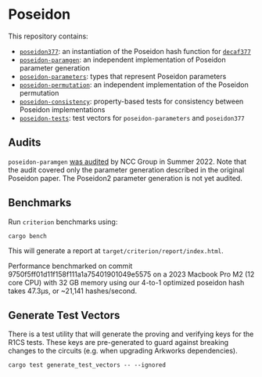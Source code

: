# Poseidon

This repository contains:

* [`poseidon377`](../main/poseidon377): an instantiation of the Poseidon hash function for [`decaf377`](https://github.com/penumbra-zone/decaf377)
* [`poseidon-paramgen`](../main/poseidon-paramgen): an independent implementation of Poseidon parameter generation
* [`poseidon-parameters`](../main/poseidon-parameters): types that represent Poseidon
parameters
* [`poseidon-permutation`](../main/poseidon-permutation): an independent implementation of the Poseidon permutation
* [`poseidon-consistency`](../main/poseidon-consistency): property-based tests for consistency between Poseidon implementations
* [`poseidon-tests`](../main/poseidon-tests): test vectors for `poseidon-parameters` and `poseidon377`

## Audits

`poseidon-paramgen` [was audited](https://research.nccgroup.com/2022/09/12/public-report-penumbra-labs-decaf377-implementation-and-poseidon-parameter-selection-review/) by NCC Group in Summer 2022.
Note that the audit covered only the parameter generation described in the original Poseidon paper. The Poseidon2 parameter
generation is not yet audited.

## Benchmarks

Run `criterion` benchmarks using:

```
cargo bench
```

This will generate a report at `target/criterion/report/index.html`.

Performance benchmarked on commit 9750f5ff01d11f158f111a1a75401901049e5575 on
a 2023 Macbook Pro M2 (12 core CPU) with 32 GB memory using our 4-to-1 optimized
poseidon hash takes 47.3µs, or ~21,141 hashes/second.

## Generate Test Vectors

There is a test utility that will generate the proving and verifying keys for
the R1CS tests. These keys are pre-generated to guard against breaking changes
to the circuits (e.g. when upgrading Arkworks dependencies).

```
cargo test generate_test_vectors -- --ignored
```
